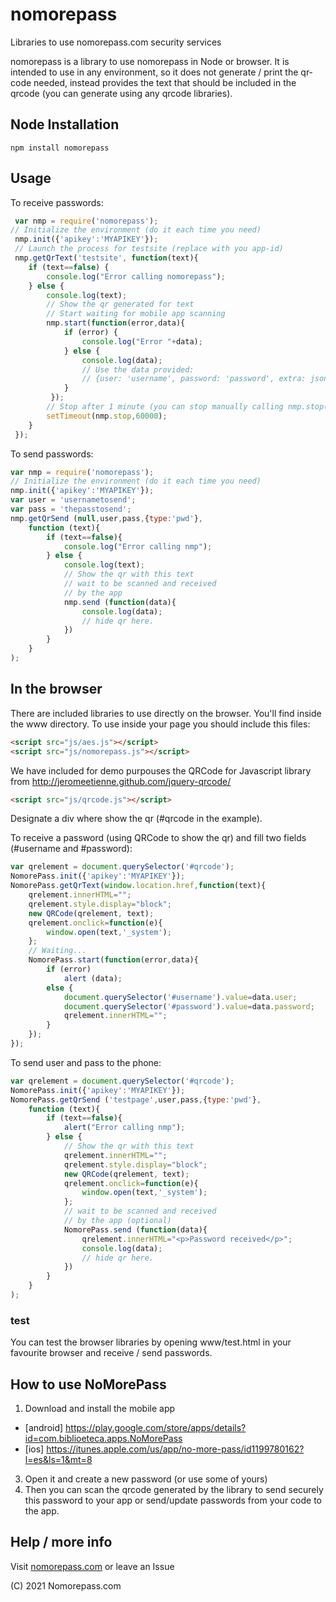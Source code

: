 # nomorepass
Libraries to use nomorepass.com security services

nomorepass is a library to use nomorepass in Node or browser. It is intended to use in any environment, so it does not generate / print the qr-code needed, instead provides the text that should be included in the qrcode (you can generate using any qrcode libraries).

## Node Installation

```
npm install nomorepass
```

## Usage

To receive passwords:

```js
 var nmp = require('nomorepass');
// Initialize the environment (do it each time you need)
 nmp.init({'apikey':'MYAPIKEY'});
 // Launch the process for testsite (replace with you app-id)
 nmp.getQrText('testsite', function(text){
    if (text==false) {
        console.log("Error calling nomorepass");
    } else {
        console.log(text);
        // Show the qr generated for text
        // Start waiting for mobile app scanning 
        nmp.start(function(error,data){
            if (error) {
                console.log("Error "+data);
            } else {
                console.log(data);
                // Use the data provided:
                // {user: 'username', password: 'password', extra: json-encoded-extra-info}
            }
         });
        // Stop after 1 minute (you can stop manually calling nmp.stop())
        setTimeout(nmp.stop,60000);
    }
 });
```

To send passwords:

```js
var nmp = require('nomorepass');
// Initialize the environment (do it each time you need)
nmp.init({'apikey':'MYAPIKEY'});
var user = 'usernametosend';
var pass = 'thepasstosend';
nmp.getQrSend (null,user,pass,{type:'pwd'}, 
    function (text){
        if (text==false){
            console.log("Error calling nmp");
        } else {
            console.log(text);
            // Show the qr with this text
            // wait to be scanned and received
            // by the app
            nmp.send (function(data){
                console.log(data);
                // hide qr here.
            })
        }
    }
);
```
## In the browser

There are included libraries to use directly on the browser. You'll find inside the www directory. To use inside your page you should include this files:

```html
<script src="js/aes.js"></script>
<script src="js/nomorepass.js"></script>
```

We have included for demo purpouses the QRCode for Javascript library from http://jeromeetienne.github.com/jquery-qrcode/

```html
<script src="js/qrcode.js"></script>
```

Designate a div where show the qr (#qrcode in the example).

To receive a password (using QRCode to show the qr) and fill two fields (#username and #password):

```js
var qrelement = document.querySelector('#qrcode');
NomorePass.init({'apikey':'MYAPIKEY'});
NomorePass.getQrText(window.location.href,function(text){
    qrelement.innerHTML="";
    qrelement.style.display="block";
    new QRCode(qrelement, text);
    qrelement.onclick=function(e){
        window.open(text,'_system');
    };
    // Waiting...
    NomorePass.start(function(error,data){
        if (error)
            alert (data);
        else {
            document.querySelector('#username').value=data.user;
            document.querySelector('#password').value=data.password;
            qrelement.innerHTML="";
        }
    });
});
```

To send user and pass to the phone:

```js
var qrelement = document.querySelector('#qrcode');
NomorePass.init({'apikey':'MYAPIKEY'});
NomorePass.getQrSend ('testpage',user,pass,{type:'pwd'}, 
    function (text){
        if (text==false){
            alert("Error calling nmp");
        } else {
            // Show the qr with this text
            qrelement.innerHTML="";
            qrelement.style.display="block";
            new QRCode(qrelement, text);
            qrelement.onclick=function(e){
                window.open(text,'_system');
            };
            // wait to be scanned and received
            // by the app (optional)
            NomorePass.send (function(data){
                qrelement.innerHTML="<p>Password received</p>";
                console.log(data);
                // hide qr here.
            })
        }
    }
);
```

### test

You can test the browser libraries by opening www/test.html in your favourite browser and receive / send passwords.


## How to use NoMorePass

1. Download and install the mobile app

* [android] https://play.google.com/store/apps/details?id=com.biblioeteca.apps.NoMorePass
* [ios] https://itunes.apple.com/us/app/no-more-pass/id1199780162?l=es&ls=1&mt=8

3. Open it and create a new password (or use some of yours)
4. Then you can scan the qrcode generated by the library to send securely this password to your app or send/update passwords from your code to the app.

## Help / more info

Visit [nomorepass.com](https://nomorepass.com) or leave an Issue

(C) 2021 Nomorepass.com
